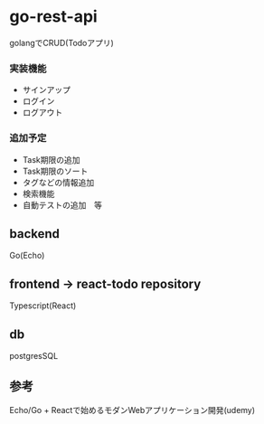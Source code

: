 # go-rest-api

golangでCRUD(Todoアプリ)
### 実装機能
- サインアップ
- ログイン
- ログアウト

### 追加予定
- Task期限の追加
- Task期限のソート
- タグなどの情報追加
- 検索機能
- 自動テストの追加　等

## backend
Go(Echo)

## frontend -> react-todo repository
Typescript(React)

## db
postgresSQL

## 参考
Echo/Go + Reactで始めるモダンWebアプリケーション開発(udemy)
